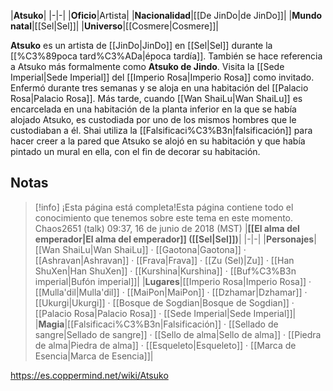 

|**Atsuko**|
|-|-|
|**Oficio**|Artista|
|**Nacionalidad**|[[De JinDo\|de JinDo]]|
|**Mundo natal**|[[Sel\|Sel]]|
|**Universo**|[[Cosmere\|Cosmere]]|

**Atsuko** es un artista de [[JinDo\|JinDo]] en [[Sel\|Sel]] durante la [[%C3%89poca tard%C3%ADa\|época tardía]].
También se hace referencia a Atsuko más formalmente como **Atsuko de Jindo**. Visita la [[Sede Imperial\|Sede Imperial]] del [[Imperio Rosa\|Imperio Rosa]] como invitado. Enfermó durante tres semanas y se aloja en una habitación del [[Palacio Rosa\|Palacio Rosa]].
Más tarde, cuando [[Wan ShaiLu\|Wan ShaiLu]] es encarcelada en una habitación de la planta inferior en la que se había alojado Atsuko, es custodiada por uno de los mismos hombres que le custodiaban a él. Shai utiliza la [[Falsificaci%C3%B3n\|falsificación]] para hacer creer a la pared que Atsuko se alojó en su habitación y que había pintado un mural en ella, con el fin de decorar su habitación.

## Notas

> [!info] ¡Esta página está completa!Esta página contiene todo el conocimiento que tenemos sobre este tema en este momento.
Chaos2651 (talk) 09:37, 16 de junio de 2018 (MST)
|**[[El alma del emperador\|El alma del emperador]] ([[Sel\|Sel]])**|
|-|-|
|**Personajes**|[[Wan ShaiLu\|Wan ShaiLu]] · [[Gaotona\|Gaotona]] · [[Ashravan\|Ashravan]] · [[Frava\|Frava]] · [[Zu (Sel)\|Zu]] · [[Han ShuXen\|Han ShuXen]] · [[Kurshina\|Kurshina]] · [[Buf%C3%B3n imperial\|Bufón imperial]]|
|**Lugares**|[[Imperio Rosa\|Imperio Rosa]] · [[Mulla'dil\|Mulla'dil]] · [[MaiPon\|MaiPon]] · [[Dzhamar\|Dzhamar]] · [[Ukurgi\|Ukurgi]] · [[Bosque de Sogdian\|Bosque de Sogdian]] · [[Palacio Rosa\|Palacio Rosa]] · [[Sede Imperial\|Sede Imperial]]|
|**Magia**|[[Falsificaci%C3%B3n\|Falsificación]] · [[Sellado de sangre\|Sellado de sangre]] · [[Sello de alma\|Sello de alma]] · [[Piedra de alma\|Piedra de alma]] · [[Esqueleto\|Esqueleto]] · [[Marca de Esencia\|Marca de Esencia]]|



https://es.coppermind.net/wiki/Atsuko